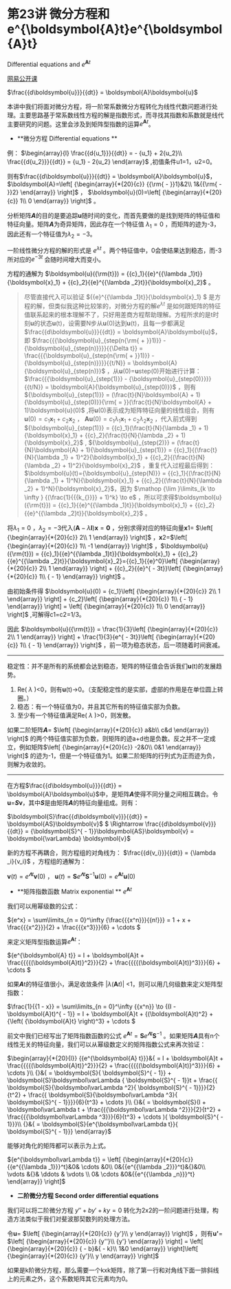 # 第23讲 微分方程和 e^{\boldsymbol{A}t}e^{\boldsymbol{A}t} 

Differential equations and $e^{\boldsymbol{A}t}$

[网易公开课](http://open.163.com/newview/movie/free?pid=M6V0BQC4M&mid=M6V2AVIBM)

$\frac{{d\boldsymbol{u}}}{{dt}} = \boldsymbol{A}\boldsymbol{u}$ 

本讲中我们将面对微分方程，将一阶常系数微分方程转化为线性代数问题进行处理。主要思路基于常系数线性方程的解是指数形式，而寻找其指数和系数就是线代主要研究的问题。这里会涉及到矩阵型指数的运算$e^{\boldsymbol{A}t}$。

- **微分方程 Differential equations **

例： $\begin{array}{l} \frac{{d{u_1}}}{{dt}} =  - {u_1} + 2{u_2}\\ \frac{{d{u_2}}}{{dt}} = {u_1} - 2{u_2} \end{array}$ ,初值条件u1=1，u2=0。

则有$\frac{{d\boldsymbol{u}}}{{dt}} = \boldsymbol{A}\boldsymbol{u}$， $\boldsymbol{A}=\left[ {\begin{array}{*{20}{c}} {{\rm{ - }}1}&2\\ 1&{{\rm{ - }}2} \end{array}} \right]$ ， $\boldsymbol{u}(0)=\left[ {\begin{array}{*{20}{c}} 1\\ 0 \end{array}} \right]$ 。

分析矩阵***A***的目的是要追踪**u**随时间的变化，而首先要做的是找到矩阵的特征值和特征向量。矩阵***A***为奇异矩阵，因此存在一个特征值 $\lambda_1=0$ ，而矩阵的迹为-3，因此还有一个特征值为$\lambda_2=-3$。

一阶线性微分方程的解的形式是 $e^{\lambda t}$ 。两个特征值中，0会使结果达到稳态，而-3所对应的$e^{-3t}$ 会随时间增大而变小。

方程的通解为 $\boldsymbol{u}({\rm{t}}) = {{c}_1}{{e}^{{\lambda _1}t}}{\boldsymbol{x}_1} + {{c}_2}{{e}^{{\lambda _2}t}}{\boldsymbol{x}_2}$ 。

> 尽管直接代入可以验证 ${{e}^{{\lambda _1}t}}{\boldsymbol{x}_1} $ 是方程的解，但类似我这种比较笨的，对微分方程的解$e^{\lambda t}$ 是如何跟矩阵的特征值联系起来的根本理解不了，只好用差商方程帮助理解。方程所求的是t时刻**u**的状态**u**(t)，设需要N步从**u**(0)达到**u**(t)，且每一步都满足$\frac{{d\boldsymbol{u}}}{{dt}} = \boldsymbol{A}\boldsymbol{u}$，即 $\frac{{{\boldsymbol{u}_{step(n{\rm{ + }}1)}} - {\boldsymbol{u}_{step(n)}}}}{{\Delta t}} = \frac{{{\boldsymbol{u}_{step(n{\rm{ + }}1)}} - {\boldsymbol{u}_{step(n)}}}}{{t/N}} = \boldsymbol{A}{\boldsymbol{u}_{step(n)}}$ ，从**u**(0)=**u**step(0)开始进行计算： $\frac{{{\boldsymbol{u}_{step(1)}} - {\boldsymbol{u}_{step(0)}}}}{{t/N}} = \boldsymbol{A}{\boldsymbol{u}_{step(0)}}$ ，则有 ${\boldsymbol{u}_{step(1)}} = (\frac{t}{N}\boldsymbol{A} + 1){\boldsymbol{u}_{step(0)}}{\rm{ = }}(\frac{t}{N}\boldsymbol{A}  + 1)\boldsymbol{u}(0)$ 
> ,将**u**(0)表示成为矩阵特征向量的线性组合，则有 $\boldsymbol{u}(0)=c_1\boldsymbol{x}_1+c_2\boldsymbol{x}_2$ ， $\boldsymbol{A}\boldsymbol{u}(0)=c_1\lambda_1\boldsymbol{x}_1+c_2\lambda_2\boldsymbol{x}_2$ ，代入前式得到 ${\boldsymbol{u}_{step(1)}} = {{c}_1}(\frac{t}{N}{\lambda _1} + 1){\boldsymbol{x}_1} + {{c}_2}(\frac{t}{N}{\lambda _2} + 1){\boldsymbol{x}_2}$ ,
> ${\boldsymbol{u}_{step(2)}} = (\frac{t}{N}\boldsymbol{A} + 1){\boldsymbol{u}_{step(1)}} = {{c}_1}{(\frac{t}{N}{\lambda _1} + 1)^2}{\boldsymbol{x}_1} + {{c}_2}{(\frac{t}{N}{\lambda _2} + 1)^2}{\boldsymbol{x}_2}$ ，重复代入过程最后得到： $\boldsymbol{u}(t)={\boldsymbol{u}_{step(N)}}  = {{c}_1}{(\frac{t}{N}{\lambda _1} + 1)^N}{\boldsymbol{x}_1} + {{c}_2}{(\frac{t}{N}{\lambda _2} + 1)^N}{\boldsymbol{x}_2}$，因为 $\mathop {\lim }\limits_{k \to \infty } {(\frac{1}{{{k_{}}}} + 1)^k} \to e$ ，所以可求得$\boldsymbol{u}({\rm{t}}) = {{c}_1}{{e}^{{\lambda _1}t}}{\boldsymbol{x}_1} + {{c}_2}{{e}^{{\lambda _2}t}}{\boldsymbol{x}_2}$ 。

将$\lambda_1=0$ ，$\lambda_2=-3$代入$(\boldsymbol{A}-\lambda \boldsymbol{I})\boldsymbol{x}=\boldsymbol{0}$ ，分别求得对应的特征向量**x**1= $\left[ {\begin{array}{*{20}{c}} 2\\ 1 \end{array}} \right]$ ，**x**2=$\left[ {\begin{array}{*{20}{c}} 1\\ -1 \end{array}} \right]$ ，$\boldsymbol{u}({\rm{t}}) = {{c}_1}{{e}^{{\lambda _1}t}}{\boldsymbol{x}_1} + {{c}_2}{{e}^{{\lambda _2}t}}{\boldsymbol{x}_2}={{c}_1}{{e}^0}\left[ {\begin{array}{*{20}{c}} 2\\ 1 \end{array}} \right] + {{c}_2}{{e}^{ - 3t}}\left[ {\begin{array}{*{20}{c}} 1\\ { - 1} \end{array}} \right]$ 。

由初始条件得 $\boldsymbol{u}(0) = {c_1}\left[ {\begin{array}{*{20}{c}} 2\\ 1 \end{array}} \right] + {c_2}\left[ {\begin{array}{*{20}{c}} 1\\ { - 1} \end{array}} \right] = \left[ {\begin{array}{*{20}{c}} 1\\ 0 \end{array}} \right]$ ,可解得c1=c2=1/3。

因此 $\boldsymbol{u}({\rm{t}}) = \frac{1}{3}\left[ {\begin{array}{*{20}{c}} 2\\ 1 \end{array}} \right] + \frac{1}{3}{e^{ - 3t}}\left[ {\begin{array}{*{20}{c}} 1\\ { - 1} \end{array}} \right]$ ，前一项为稳态状态，后一项随着时间衰减。


---


稳定性：并不是所有的系统都会达到稳态，矩阵的特征值会告诉我们**u**(t)的发展趋势。

1. Re( $\lambda$ )<0，则有**u**(t)→0。（支配稳定性的是实部，虚部的作用是在单位圆上转圈。）
2. 稳态：有一个特征值为0，并且其它所有的特征值实部为负数。
3. 至少有一个特征值满足Re( $\lambda$ )>0，则发散。

如果二阶矩阵***A***= $\left[ {\begin{array}{*{20}{c}} a&b\\ c&d \end{array}} \right]$ 的两个特征值实部为负数，则矩阵的迹a+d也是负数。反之并不一定成立，例如矩阵$\left[ {\begin{array}{*{20}{c}} -2&0\\ 0&1 \end{array}} \right]$ 的迹为-1，但是一个特征值为1。如果二阶矩阵的行列式为正而迹为负，则解为收敛的。


---


在方程$\frac{{d\boldsymbol{u}}}{{dt}} = \boldsymbol{A}\boldsymbol{u}$中，是矩阵***A***使得不同分量之间相互耦合。令**u**=***S*v**，其中***S***是由矩阵***A***的特征向量组成。则有：

$\boldsymbol{S}\frac{{d\boldsymbol{v}}}{{dt}} = \boldsymbol{AS}\boldsymbol{v}$ $ \Rightarrow \frac{{d\boldsymbol{v}}}{{dt}} = {\boldsymbol{S}^{ - 1}}\boldsymbol{AS}\boldsymbol{v} = \boldsymbol{\varLambda} \boldsymbol{v}$

新的方程不再耦合，则方程组的对角线为： $\frac{{d{v_i}}}{{dt}} = {\lambda _i}{v_i}$ ，方程组的通解为：

$\boldsymbol{v}(t) = {e^{\boldsymbol{\varLambda}  t}}\boldsymbol{v}(0)$ ， $\boldsymbol{u}(t) =\boldsymbol{S}{e^{\boldsymbol\varLambda  t}}{\boldsymbol{S}^{ - 1}}\boldsymbol{u}(0) = {e^{\boldsymbol{A}t}}\boldsymbol{u}(0)$ 

- **矩阵指数函数 Matrix exponential ** $e^{\boldsymbol{A}t}$ 

我们可以用幂级数的公式：

${e^x} = \sum\limits_{n = 0}^\infty  {\frac{{{x^n}}}{{n!}}}  = 1 + x + \frac{{{x^2}}}{2} + \frac{{{x^3}}}{6} +  \cdots $ 

来定义矩阵型指数运算$e^{\boldsymbol{A}t}$：

${e^{\boldsymbol{A} t}} = I + \boldsymbol{A}t + \frac{{{{(\boldsymbol{A}t)}^2}}}{2} + \frac{{{{(\boldsymbol{A}t)}^3}}}{6} +  \cdots $ 

如果***A***t的特征值很小，满足收敛条件 $\left| {\lambda (\boldsymbol{A}t)} \right|$ <1，则可以用几何级数来定义矩阵型指数：

$\frac{1}{{1 - x}} = \sum\limits_{n = 0}^\infty  {{x^n}}  \to {(I - \boldsymbol{A}t)^{ - 1}} = I + \boldsymbol{A}t + {(\boldsymbol{A}t)^2} + {\left( {\boldsymbol{A}t} \right)^3} +  \cdots $ 

前文中我们已经写出了矩阵指数函数的公式 ${e^{\boldsymbol{A} t}} = \boldsymbol{S}{e^{\boldsymbol\varLambda  t}}{\boldsymbol{S}^{ - 1}}$ 。如果矩阵***A***具有n个线性无关的特征向量，我们可以从幂级数定义的矩阵指数公式来再次验证：

$\begin{array}{*{20}{l}} {{e^{\boldsymbol{A} t}}}&{ = I + \boldsymbol{A}t + \frac{{{{(\boldsymbol{A}t)}^2}}}{2} + \frac{{{{(\boldsymbol{A}t)}^3}}}{6} +  \cdots }\\ {}&{ = \boldsymbol{S}{ \boldsymbol{S}^{ - 1}} +  \boldsymbol{S}\boldsymbol\varLambda { \boldsymbol{S}^{ - 1}}t + \frac{{ \boldsymbol{S}{\boldsymbol\varLambda ^2}{ \boldsymbol{S}^{ - 1}}}}{2}{t^2} + \frac{{ \boldsymbol{S}{\boldsymbol\varLambda ^3}{ \boldsymbol{S}^{ - 1}}}}{6}{t^3} +  \cdots }\\ {}&{ =  \boldsymbol{S}(I + \boldsymbol\varLambda t + \frac{{{\boldsymbol\varLambda ^2}}}{2}{t^2} + \frac{{{\boldsymbol\varLambda ^3}}}{6}{t^3} +  \cdots ){ \boldsymbol{S}^{ - 1}}}\\ {}&{ =  \boldsymbol{S}{e^{\boldsymbol\varLambda  t}}{ \boldsymbol{S}^{ - 1}}} \end{array}$ 

能够对角化的矩阵都可以表示为上式。

${e^{\boldsymbol\varLambda  t}} = \left[ {\begin{array}{*{20}{c}} {{e^{{\lambda _1}}}^t}&0& \cdots &0\\ 0&{{e^{{\lambda _2}}}^t}&{}&0\\  \vdots &{}& \ddots & \vdots \\ 0& \cdots &0&{{e^{{\lambda _n}}}^t} \end{array}} \right]$ 

- **二阶微分方程 Second order differential equations**

我们可以将二阶微分方程 $y'' + by' + ky = 0$ 转化为2x2的一阶问题进行处理，构造方法类似于我们对斐波那契数列的处理方法。

令**u**= $\left[ {\begin{array}{*{20}{c}} {y'}\\ y \end{array}} \right]$ ，则有**u'**= $\left[ {\begin{array}{*{20}{c}} {y''}\\ {y'} \end{array}} \right] = \left[ {\begin{array}{*{20}{c}} { - b}&{ - k}\\ 1&0 \end{array}} \right]\left[ {\begin{array}{*{20}{c}} {y'}\\ y \end{array}} \right]$ 

如果是k阶微分方程，那么需要一个kxk矩阵，除了第一行和对角线下面一排斜线上的元素之外，这个系数矩阵其它元素均为0。
